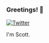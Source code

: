 ### Greetings! 👋

[![Twitter](https://img.shields.io/twitter/url?label=%40sccmckenzie&style=social&url=https%3A%2F%2Ftwitter.com%2Fsccmckenzie)](https://twitter.com/sccmckenzie)

I'm Scott. 

<!--
**sccmckenzie/sccmckenzie** is a ✨ _special_ ✨ repository because its `README.md` (this file) appears on your GitHub profile.

Here are some ideas to get you started:

- 🔭 I’m currently working on ...
- 🌱 I’m currently learning ...
- 👯 I’m looking to collaborate on ...
- 🤔 I’m looking for help with ...
- 💬 Ask me about ...
- 📫 How to reach me: ...
- 😄 Pronouns: ...
- ⚡ Fun fact: ...
-->
